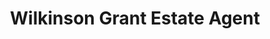 ---
title: "Wilkinson Grant Estate Agent"
url: /exeter/wilkinson-grant-estate-agent/
shop: estate agent
---